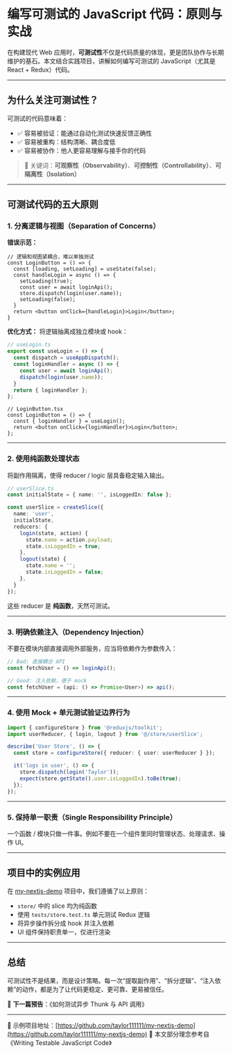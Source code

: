 # 编写可测试的 JavaScript 代码：原则与实战

在构建现代 Web 应用时，**可测试性**不仅是代码质量的体现，更是团队协作与长期维护的基石。本文结合实践项目，讲解如何编写可测试的 JavaScript（尤其是 React + Redux）代码。

---

## 为什么关注可测试性？

可测试的代码意味着：

* ✅ 容易被验证：能通过自动化测试快速反馈正确性
* ✅ 容易被重构：结构清晰、耦合度低
* ✅ 容易被协作：他人更容易理解与接手你的代码

> 🧠 关键词：**可观察性（Observability）**、**可控制性（Controllability）**、**可隔离性（Isolation）**

---

## 可测试代码的五大原则

### 1. 分离逻辑与视图（Separation of Concerns）

**错误示范：**

```tsx
// 逻辑和视图紧耦合，难以单独测试
const LoginButton = () => {
  const [loading, setLoading] = useState(false);
  const handleLogin = async () => {
    setLoading(true);
    const user = await loginApi();
    store.dispatch(login(user.name));
    setLoading(false);
  }
  return <button onClick={handleLogin}>Login</button>;
}
```

**优化方式：**
将逻辑抽离成独立模块或 hook：

```ts
// useLogin.ts
export const useLogin = () => {
  const dispatch = useAppDispatch();
  const loginHandler = async () => {
    const user = await loginApi();
    dispatch(login(user.name));
  }
  return { loginHandler };
};
```

```tsx
// LoginButton.tsx
const LoginButton = () => {
  const { loginHandler } = useLogin();
  return <button onClick={loginHandler}>Login</button>;
};
```

---

### 2. 使用纯函数处理状态

将副作用隔离，使得 reducer / logic 层具备稳定输入输出。

```ts
// userSlice.ts
const initialState = { name: '', isLoggedIn: false };

const userSlice = createSlice({
  name: 'user',
  initialState,
  reducers: {
    login(state, action) {
      state.name = action.payload;
      state.isLoggedIn = true;
    },
    logout(state) {
      state.name = '';
      state.isLoggedIn = false;
    },
  }
});
```

这些 reducer 是 **纯函数**，天然可测试。

---

### 3. 明确依赖注入（Dependency Injection）

不要在模块内部直接调用外部服务，应当将依赖作为参数传入：

```ts
// Bad: 直接耦合 API
const fetchUser = () => loginApi();

// Good: 注入依赖，便于 mock
const fetchUser = (api: () => Promise<User>) => api();
```

---

### 4. 使用 Mock + 单元测试验证边界行为

```ts
import { configureStore } from '@reduxjs/toolkit';
import userReducer, { login, logout } from '@/store/userSlice';

describe('User Store', () => {
  const store = configureStore({ reducer: { user: userReducer } });

  it('logs in user', () => {
    store.dispatch(login('Taylor'));
    expect(store.getState().user.isLoggedIn).toBe(true);
  });
});
```

---

### 5. 保持单一职责（Single Responsibility Principle）

一个函数 / 模块只做一件事。例如不要在一个组件里同时管理状态、处理请求、操作 UI。

---

## 项目中的实例应用

在 [my-nextjs-demo](https://github.com/taylor111111/my-nextjs-demo) 项目中，我们遵循了以上原则：

* `store/` 中的 slice 均为纯函数
* 使用 `tests/store.test.ts` 单元测试 Redux 逻辑
* 将异步操作拆分成 hook 并注入依赖
* UI 组件保持职责单一，仅进行渲染

---

## 总结

可测试性不是结果，而是设计策略。每一次“提取副作用”、“拆分逻辑”、“注入依赖”的动作，都是为了让代码更稳定、更可靠、更易被信任。

🧪 **下一篇预告**：《如何测试异步 Thunk 与 API 调用》

---

📎 示例项目地址：[https://github.com/taylor111111/my-nextjs-demo](https://github.com/taylor111111/my-nextjs-demo)
📎 本文部分理念参考自《Writing Testable JavaScript Code》

